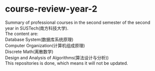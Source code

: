 # course-review-year-2
Summary of professional courses in the second semester of the second year in SUSTech(南方科技大学). <br />
The content are:<br />
  Database System(数据库系统原理)<br />
  Computer Organization(计算机组成原理)<br />
  Discrete Math(离散数学)<br />
  Design and Analysis of Algorithms(算法设计与分析))<br />
This repositories is done, which means it will not be updated.<br />